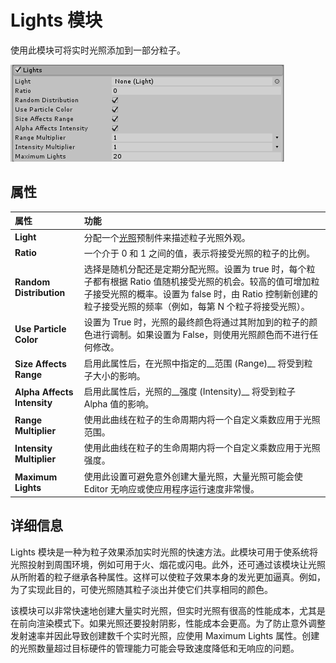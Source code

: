 # Lights 模块

使用此模块可将实时光照添加到一部分粒子。

![](../uploads/Main/PartSysLightsModule.png) 

## 属性

| 属性| 功能 |
|:---|:---| 
| __Light__| 分配一个[光照](LightingInUnity.html)预制件来描述粒子光照外观。 |
| __Ratio__| 一个介于 0 和 1 之间的值，表示将接受光照的粒子的比例。 |
| __Random Distribution__| 选择是随机分配还是定期分配光照。设置为 true 时，每个粒子都有根据 Ratio 值随机接受光照的机会。较高的值可增加粒子接受光照的概率。设置为 false 时，由 Ratio 控制新创建的粒子接受光照的频率（例如，每第 N 个粒子将接受光照）。 |
| __Use Particle Color__| 设置为 True 时，光照的最终颜色将通过其附加到的粒子的颜色进行调制。如果设置为 False，则使用光照颜色而不进行任何修改。 |
| __Size Affects Range__| 启用此属性后，在光照中指定的__范围 (Range)__ 将受到粒子大小的影响。 |
| __Alpha Affects Intensity__| 启用此属性后，光照的__强度 (Intensity)__ 将受到粒子 Alpha 值的影响。 |
| __Range Multiplier__| 使用此曲线在粒子的生命周期内将一个自定义乘数应用于光照范围。 |
| __Intensity Multiplier__| 使用此曲线在粒子的生命周期内将一个自定义乘数应用于光照强度。 |
| __Maximum Lights__| 使用此设置可避免意外创建大量光照，大量光照可能会使 Editor 无响应或使应用程序运行速度非常慢。 |

## 详细信息

Lights 模块是一种为粒子效果添加实时光照的快速方法。此模块可用于使系统将光照投射到周围环境，例如可用于火、烟花或闪电。此外，还可通过该模块让光照从所附着的粒子继承各种属性。这样可以使粒子效果本身的发光更加逼真。例如，为了实现此目的，可使光照随其粒子淡出并使它们共享相同的颜色。

该模块可以非常快速地创建大量实时光照，但实时光照有很高的性能成本，尤其是在前向渲染模式下。如果光照还要投射阴影，性能成本会更高。为了防止意外调整发射速率并因此导致创建数千个实时光照，应使用 Maximum Lights 属性。创建的光照数量超过目标硬件的管理能力可能会导致速度降低和无响应的问题。
